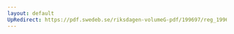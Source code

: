```yaml
---
layout: default
UpRedirect: https://pdf.swedeb.se/riksdagen-volumeG-pdf/199697/reg_199697/reg_199697_0240.pdf
---
```

